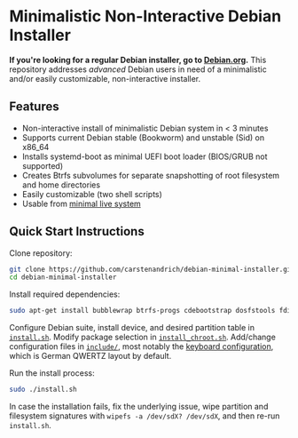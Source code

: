 # Minimalistic Non-Interactive Debian Installer

**If you're looking for a regular Debian installer, go to [Debian.org](https://www.debian.org/).**
This repository addresses _advanced_ Debian users in need of a minimalistic
and/or easily customizable, non-interactive installer.

## Features

  * Non-interactive install of minimalistic Debian system in < 3 minutes
  * Supports current Debian stable (Bookworm) and unstable (Sid) on x86_64
  * Installs systemd-boot as minimal UEFI boot loader (BIOS/GRUB not supported)
  * Creates Btrfs subvolumes for separate snapshotting of root filesystem and
    home directories
  * Easily customizable (two shell scripts)
  * Usable from [minimal live system](https://github.com/carstenandrich/debian-minimal-live)

## Quick Start Instructions

Clone repository:

```sh
git clone https://github.com/carstenandrich/debian-minimal-installer.git
cd debian-minimal-installer
```

Install required dependencies:

```sh
sudo apt-get install bubblewrap btrfs-progs cdebootstrap dosfstools fdisk
```

Configure Debian suite, install device, and desired partition table in
[`install.sh`](./install.sh). Modify package selection in
[`install_chroot.sh`](./install_chroot.sh). Add/change configuration files in
[`include/`](./include/), most notably the
[keyboard configuration](./include/etc/default/keyboard), which is German QWERTZ
layout by default.

Run the install process:

```sh
sudo ./install.sh
```

In case the installation fails, fix the underlying issue, wipe partition and
filesystem signatures with `wipefs -a /dev/sdX? /dev/sdX`, and then re-run
`install.sh`.
